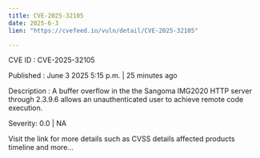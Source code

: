 ```yaml
---
title: CVE-2025-32105
date: 2025-6-3
lien: "https://cvefeed.io/vuln/detail/CVE-2025-32105"

---
```


CVE ID : CVE-2025-32105

Published :  June 3
2025
5:15 p.m. | 25 minutes ago

Description : A buffer overflow in the the Sangoma IMG2020 HTTP server through 2.3.9.6 allows an unauthenticated user to achieve remote code execution.

Severity: 0.0 | NA

Visit the link for more details
such as CVSS details
affected products
timeline
and more...
